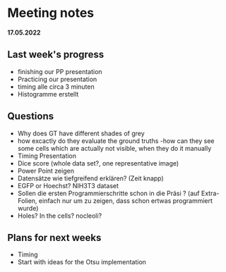 # Meeting notes
**17.05.2022**
## Last week's progress
- finishing our PP presentation
- Practicing our presentation
- timing alle circa 3 minuten   
- Histogramme erstellt
 
 
## Questions
- Why does GT have different shades of grey
- how excactly do they evaluate the ground truths
    -how can they see some cells which are actually not visible, when they do it manually
- Timing Presentation
- Dice score (whole data set?, one representative image)
- Power Point zeigen 
- Datensätze wie tiefgreifend erklären? (Zeit knapp)
- EGFP or Hoechst? NIH3T3 dataset  
- Sollen die ersten Programmierschritte schon in die Präsi ? (auf Extra-Folien, einfach nur um zu zeigen, dass schon ertwas programmiert wurde) 
- Holes? In the cells? nocleoli?


## Plans for next weeks
- Timing
- Start with ideas for the Otsu implementation
